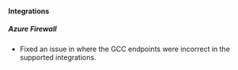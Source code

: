 
#### Integrations

##### Azure Firewall

- Fixed an issue in where the GCC endpoints were incorrect in the supported integrations.
